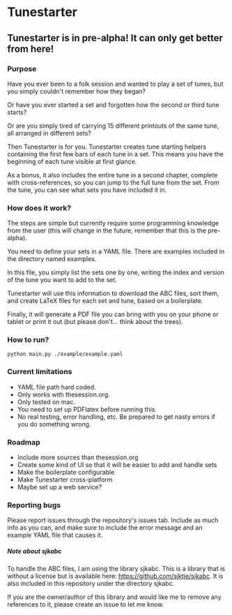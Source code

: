 # Tunestarter
## Tunestarter is in pre-alpha! It can only get better from here!
### Purpose
Have you ever been to a folk session and wanted to play a set of tunes, but you simply couldn't remember how they began?

Or have you ever started a set and forgotten how the second or third tune starts?

Or are you simply tired of carrying 15 different printouts of the same tune, all arranged in different sets?

Then Tunestarter is for you. Tunestarter creates tune starting helpers containing the first few bars of each tune in a set. This means you have the beginning of each tune visible at first glance.

As a bonus, it also includes the entire tune in a second chapter, complete with cross-references, so you can jump to the full tune from the set. From the tune, you can see what sets you have included it in.


### How does it work?
The steps are simple but currently require some programming knowledge from the user (this will change in the future, remember that this is the pre-alpha).

You need to define your sets in a YAML file. There are examples included in the directory named examples.

In this file, you simply list the sets one by one, writing the index and version of the tune you want to add to the set.

Tunestarter will use this information to download the ABC files, sort them, and create LaTeX files for each set and tune, based on a boilerplate.

Finally, it will generate a PDF file you can bring with you on your phone or tablet or print it out (but please don't... think about the trees).

### How to run?
`python main.py ./example/example.yaml`

### Current limitations
- YAML file path hard coded.
- Only works with thesession.org.
- Only tested on mac.
- You need to set up PDFlatex before running this.
- No real testing, error handling, etc. Be prepared to get nasty errors if you do something wrong.

### Roadmap
- Include more sources than thesession.org
- Create some kind of UI so that it will be easier to add and handle sets
- Make the boilerplate configurable
- Make Tunestarter cross-platform
- Maybe set up a web service?

### Reporting bugs
Please report issues through the repository's issues tab. Include as much info as you can, and make sure to include the error message and an example YAML file that causes it.

##### Note about sjkabc
To handle the ABC files, I am using the library sjkabc. This is a library that is without a license but is available here: https://github.com/sjktje/sjkabc. It is also included in this repository under the directory sjkabc.

If you are the owner/author of this library and would like me to remove any references to it, please create an issue to let me know.